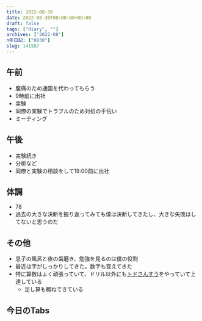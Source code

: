 ```yaml
---
title: 2022-08-30
date: 2022-08-30T00:00:00+09:00
draft: false
tags: ["diary", ""]
archives: ["2022-08"]
n年日記: ["0830"]
slug: 141587
---
```

## 午前
- 腹痛のため通園を代わってもらう
- 9時前に出社
- 実験
- 同僚の実験でトラブルのため対処の手伝い
- ミーティング
## 午後
- 実験続き
- 分析など
- 同僚と実験の相談をして19:00前に出社
## 体調
- 78
- 過去の大きな決断を振り返ってみても僕は決断してきたし、大きな失敗はしてないと思うのだ
## その他
- 息子の風呂と夜の歯磨き、勉強を見るのは僕の役割
- 最近は字がしっかりしてきた。数字も覚えてきた
- 特に算数はよく頑張っていて、ドリル以外にも[トドさんすう](https://twitter.com/TodoMath_JP)をやっていて上達している
  - 足し算も概ねできている
## 今日のTabs